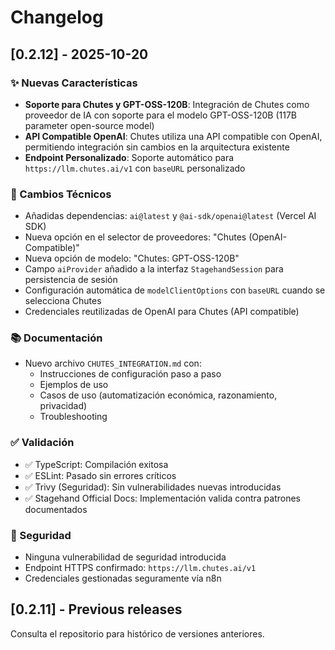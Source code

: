 # Changelog

## [0.2.12] - 2025-10-20

### ✨ Nuevas Características

- **Soporte para Chutes y GPT-OSS-120B**: Integración de Chutes como proveedor de IA con soporte para el modelo GPT-OSS-120B (117B parameter open-source model)
- **API Compatible OpenAI**: Chutes utiliza una API compatible con OpenAI, permitiendo integración sin cambios en la arquitectura existente
- **Endpoint Personalizado**: Soporte automático para `https://llm.chutes.ai/v1` con `baseURL` personalizado

### 🔧 Cambios Técnicos

- Añadidas dependencias: `ai@latest` y `@ai-sdk/openai@latest` (Vercel AI SDK)
- Nueva opción en el selector de proveedores: "Chutes (OpenAI-Compatible)"
- Nueva opción de modelo: "Chutes: GPT-OSS-120B" 
- Campo `aiProvider` añadido a la interfaz `StagehandSession` para persistencia de sesión
- Configuración automática de `modelClientOptions` con `baseURL` cuando se selecciona Chutes
- Credenciales reutilizadas de OpenAI para Chutes (API compatible)

### 📚 Documentación

- Nuevo archivo `CHUTES_INTEGRATION.md` con:
  - Instrucciones de configuración paso a paso
  - Ejemplos de uso
  - Casos de uso (automatización económica, razonamiento, privacidad)
  - Troubleshooting

### ✅ Validación

- ✅ TypeScript: Compilación exitosa
- ✅ ESLint: Pasado sin errores críticos
- ✅ Trivy (Seguridad): Sin vulnerabilidades nuevas introducidas
- ✅ Stagehand Official Docs: Implementación valida contra patrones documentados

### 🔐 Seguridad

- Ninguna vulnerabilidad de seguridad introducida
- Endpoint HTTPS confirmado: `https://llm.chutes.ai/v1`
- Credenciales gestionadas seguramente vía n8n

## [0.2.11] - Previous releases

Consulta el repositorio para histórico de versiones anteriores.
